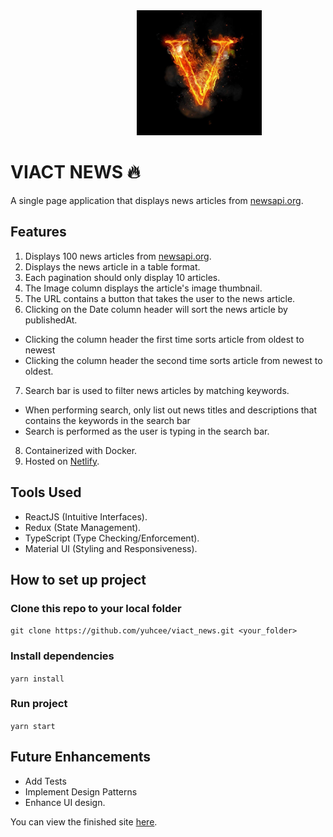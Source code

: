 <img src="https://github.com/yuhcee/viact_news/blob/main/public/viact_logo1.png?raw=true" width="200" height="200" style="margin-left: 40%">

# VIACT NEWS 🔥

A single page application that displays news articles from [newsapi.org](https://newsapi.org/).

## Features

1.  Displays 100 news articles from [newsapi.org](https://newsapi.org/).
2.  Displays the news article in a table format.
3.  Each pagination should only display 10 articles.
4.  The Image column displays the article's image thumbnail.
5.  The URL contains a button that takes the user to the news article.
6.  Clicking on the Date column header will sort the news article by publishedAt.

- Clicking the column header the first time sorts article from oldest to newest
- Clicking the column header the second time sorts article from newest to
  oldest.

7.  Search bar is used to filter news articles by matching keywords.

- When performing search, only list out news titles and descriptions that
  contains the keywords in the search bar
- Search is performed as the user is typing in the search bar.

8. Containerized with Docker.
9. Hosted on [Netlify](https://todo/).

## Tools Used

- ReactJS (Intuitive Interfaces).
- Redux (State Management).
- TypeScript (Type Checking/Enforcement).
- Material UI (Styling and Responsiveness).

## How to set up project

### Clone this repo to your local folder

`git clone https://github.com/yuhcee/viact_news.git <your_folder>`

### Install dependencies

`yarn install`

### Run project

`yarn start`

## Future Enhancements
- Add Tests
- Implement Design Patterns
- Enhance UI design.

You can view the finished site [here](https://todo/).

